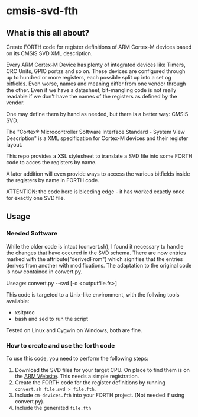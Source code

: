# cmsis-svd-fth

## What is this all about?

Create FORTH code for register definitions of ARM Cortex-M devices based on its CMSIS SVD XML description.

Every ARM Cortex-M Device has plenty of integrated devices like Timers, CRC Units, GPIO portzs and so on. These devices are configured through up to hundred or more registers, each possible split up into a set og bitfields. Even worse, names and meaning differ from one vendor through the other. Even if we have a datasheet, bit-mangling code is not really readable if we don't have the names of the registers as defined by the vendor.

One may define them by hand as needed, but there is a better way: CMSIS SVD.

The "Cortex® Microcontroller Software Interface Standard - System View Description" is a XML specification for Cortex-M devices and their register layout. 

This repo provides a XSL stylesheet to translate a SVD file into some FORTH code to acces the registers by name.

A later addition will even provide ways to access the various bitfields inside the registers by name in FORTH code.

ATTENTION: the code here is bleeding edge - it has worked exactly once for exactly one SVD file.

## Usage

### Needed Software
While the older code is intact (convert.sh), I found it necessary to handle the changes that have occured in the SVD schema.
There are now entries marked with the attribute("derivedFrom") which signifies that the entries derives from another with 
modifications. The adaptation to the original code is now contained in convert.py.

Useage: convert.py --svd <svdfile> [-o <outputfile.fs>]

This code is targeted to a Unix-like environment, with the follwing tools available:
- xsltproc
- bash and sed to run the script

Tested on Linux and Cygwin on Windows, both are fine.

### How to create and use the forth code

To use this code, you need to perform the following steps:

1. Download the SVD files for your target CPU. On place to find them is on the [ARM Website](http://www.arm.com/products/processors/cortex-m/cortex-microcontroller-software-interface-standard.php). This needs a simple registration.
2. Create the FORTH code for the register definitions by running `convert.sh file.svd > file.fth`.
3. Include `cm-devices.fth` into your FORTH project. (Not needed if using convert.py).
4. Include the generated `file.fth`



